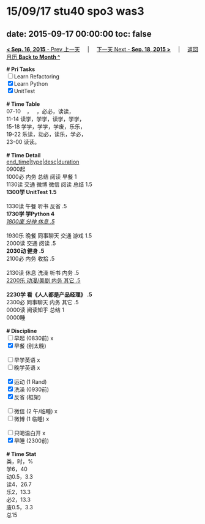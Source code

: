 # 15/09/17 stu40 spo3 was3

date: 2015-09-17 00:00:00
toc: false
---
[**< Sep. 16, 2015** - Prev 上一天](/lifelogs/2015/09/d16.md) &nbsp; &nbsp; | &nbsp; &nbsp; [下一天 Next - **Sep. 18, 2015 >**](/lifelogs/2015/09/d18.md) &nbsp; &nbsp; |  &nbsp; &nbsp; [返回月历 **Back to Month ^**](/lifelogs/2015/09/index.md)
<br/><div><strong># Pri Tasks</strong></div><div><input type="checkbox"/>Learn Refactoring</div><div><input checked="true" type="checkbox"/>Learn Python</div><div><input checked="true" type="checkbox"/>UnitTest<br/></div><div><br/></div><div><b># Time Table</b></div><div>07-10    ，   ，必必，读读，</div><div>11-14 读学，学学，读学，学学，</div><div>15-18 学学，学学，学废，乐乐，</div><div>19-22 乐读，动必，读乐，学必，</div><div>23-00 读读。</div><div><br/></div><div><b># Time Detail</b></div><div><u>end_time|type|desc|duration</u></div><div>0900起</div><div>1000必 内务 总结 阅读 早餐 1</div><div>1130读 交通 微博 微信 阅读 总结 1.5</div><div><b>1300学 UnitTest 1.5</b></div><div><br clear="none"/></div><div>1330读 午餐 听书 反省 .5</div><div><strong>1730学 学Python 4</strong></div><div><u><i>1800废 分神 休息 .5</i></u></div><div><br/></div><div>1930乐 晚餐 同事聊天 交通 游戏 1.5</div><div>2000读 交通 阅读 .5</div><div><b>2030动 健身 .5</b></div><div>2100必 内务 收拾 .5</div><div><b><br/></b></div><div>2130读 休息 洗澡 听书 内务 .5</div><div><u>2200乐 动漫/美剧 内务 其它 .5</u></div><div><u><br/></u></div><div><b>2230学 看《人人都是产品经理》 .5</b></div><div>2300必 同事聊天 内务 其它 .5</div><div>0000读 阅读知乎 总结 1</div><div>0000睡</div><div><br/></div><div><b># Discipline</b></div><div><input type="checkbox"/>早起 (0830前) x</div><div><input checked="true" type="checkbox"/>早餐 (别太晚) </div><div><br/></div><div><input type="checkbox"/>早学英语 x</div><div><input type="checkbox"/>晚学英语 x</div><div><br/></div><div><input checked="true" type="checkbox"/>运动 (1 Rand) </div><div><input checked="true" type="checkbox"/>洗澡 (0930前) </div><div><input checked="true" type="checkbox"/>反省 (框架) </div><div><br/></div><div><input type="checkbox"/>微信 (2 午/临睡) x</div><div><input type="checkbox"/>微博 (1 临睡) x</div><div><br/></div><div><input type="checkbox"/>只喝温白开 x</div><div><input checked="true" type="checkbox"/>早睡 (2300前) </div><div><br/></div><div><b># Time Stat</b></div><div>类，时，%</div><div>学6，40</div><div>动0.5，3.3</div><div>读4，26.7<br clear="none"/>乐2，13.3</div><div>必2，13.3</div><div>废0.5，3.3</div><div>总15</div>
